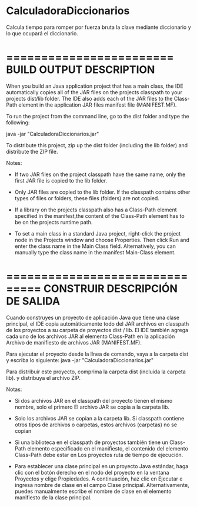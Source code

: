 # CalculadoraDiccionarios
Calcula tiempo para romper por fuerza bruta la clave mediante diccionario y lo que ocupará el diccionario.

========================
BUILD OUTPUT DESCRIPTION
========================


When you build an Java application project that has a main class, the IDE
automatically copies all
of the JAR
files on the projects classpath to your projects dist/lib folder. The IDE
also adds each of
the JAR files to the Class-Path element in the application
JAR files manifest file (MANIFEST.MF).


To run the project from the command line, go to the dist folder and
type the following:


java -jar "CalculadoraDiccionarios.jar" 


To distribute this project, zip up the dist folder (including the lib folder)
and distribute the ZIP file.


Notes:


* If two JAR files on the project classpath have the same name, only the first
JAR file is copied to
  the lib folder.

* Only JAR files are copied to the lib folder.
If the classpath contains other types of files or folders,
  these files (folders)
are not copied.
* If a library on the projects classpath also has a Class-Path
  element
specified in the manifest,the content of the Class-Path element has to be on
the projects
  runtime path.

* To set a main class in a standard Java project, right-click the project node
in the Projects window
  and choose Properties. 
Then click Run and enter the
class name in the Main Class field. Alternatively, you can manually
type the
class name in the manifest Main-Class element.


===============================
CONSTRUIR DESCRIPCIÓN DE SALIDA
===============================


Cuando construyes un proyecto de aplicación Java que tiene una clase principal, el IDE copia
automáticamente todo del JAR archivos en classpath de los proyectos a su carpeta de proyectos
 dist / lib. 
El IDE también agrega cada uno de los archivos JAR al elemento Class-Path en la aplicación
Archivo de manifiesto de archivos JAR (MANIFEST.MF).

Para ejecutar el proyecto desde la línea de comando, vaya a la carpeta dist y escriba lo siguiente:
java -jar "CalculadoraDiccionarios.jar"

Para distribuir este proyecto, comprima la carpeta dist (incluida la carpeta lib). y distribuya el archivo ZIP.


Notas:


* Si dos archivos JAR en el classpath del proyecto tienen el mismo nombre, solo el primero
El archivo JAR se copia a  la carpeta lib.

* Solo los archivos JAR se copian a la carpeta lib. Si classpath contiene otros tipos de archivos
 o carpetas,  estos archivos (carpetas) no se copian

* Si una biblioteca en el classpath de proyectos también tiene un Class-Path  elemento
especificado en el manifiesto, el contenido del elemento Class-Path debe estar en
Los proyectos  ruta de tiempo de ejecución.

* Para establecer una clase principal en un proyecto Java estándar, haga clic con el botón 
derecho en el nodo del proyecto en la ventana Proyectos  y elige Propiedades.
A continuación, haz clic en Ejecutar e ingresa nombre de clase en el campo Clase principal. 
Alternativamente, puedes manualmente escribe el nombre de clase en el elemento manifiesto
 de la clase principal.
